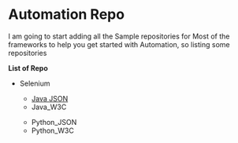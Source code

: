 <h1>Automation Repo</h1>

<p>I am going to start adding all the Sample repositories for Most of the frameworks to help you get started with Automation, so listing some repositories</p>

<b>List of Repo</b>
<ul>
  <li>Selenium</li>
  <ul>
    <a href="https://www.youtube.com/"><li>Java JSON</li></a>
    <li>Java_W3C</li>
  </ul>
  <ul>
    <li>Python_JSON</li>
    <li>Python_W3C</li>
  </ul>
</ul>
